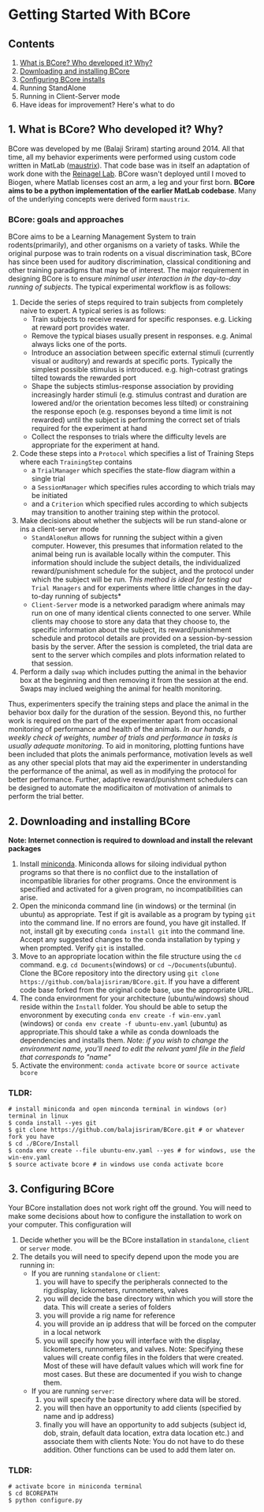 # Getting Started With BCore

## Contents
1. [What is BCore? Who developed it? Why?](#1)
2. [Downloading and installing BCore](#2)
3. [Configuring BCore installs](#3)
4. Running StandAlone
5. Running in Client-Server mode
6. Have ideas for improvement? Here's what to do

## <a name="1"></a>1. What is BCore? Who developed it? Why?
BCore was developed by me (Balaji Sriram) starting around 2014. All that time, all my behavior experiments were performed using custom code written in MatLab ([maustrix](https://github.com/balajisriram/maustrix)). That code base was in itself an adaptation of work done with the [Reinagel Lab](http://www.ratrix.org/). BCore wasn't deployed until I moved to Biogen, where Matlab licenses cost an arm, a leg and your first born. **BCore aims to be a python implementation of the earlier MatLab codebase**. Many of the underlying concepts were derived form `maustrix`. 
### BCore: goals and approaches
BCore aims to be a Learning Management System to train rodents(primarily), and other organisms on a variety of tasks. While the original purpose was to train rodents on a visual discrimination task, BCore has since been used for auditory discrimination, classical conditioning and other training paradigms that may be of interest. The major requirement in designing BCore is to ensure *minimal user interaction in the day-to-day running of subjects*. 
The typical experimental workflow is as follows:

1. Decide the series of steps required to train subjects from completely naive to expert. A typical series is as follows:
    * Train subjects to receive reward for specific responses. e.g. Licking at reward port provides water.
    * Remove the typical biases usually present in responses. e.g. Animal always licks one of the ports.
    * Introduce an association between specific external stimuli (currently visual or auditory) and rewards at specific ports. Typically the simplest possible stimulus is introduced. e.g. high-cotrast gratings tilted towards the rewarded port
    * Shape the subjects stimlus-response association by providing increasingly harder stimuli (e.g. stimulus contrast and duration are lowered and/or the orientation becomes less tilted) or constraining the response epoch (e.g. responses beyond a time limit is not rewarded) until the subject is performing the correct set of trials required for the experiment at hand
    * Collect the responses to trials where the difficulty levels are appropriate for the experiment at hand.
2. Code these steps into a `Protocol` which specifies a list of Training Steps where each `TrainingStep` contains
    * a `TrialManager` which specifies the state-flow diagram within a single trial
    * a `SessionManager` which specifies rules according to which trials may be initiated
    * and a `Criterion` which specified rules according to which subjects may transition to another training step within the protocol.
3. Make decisions about whether the subjects will be run stand-alone or ins a client-server mode
    * `StandAloneRun` allows for running the subject within a given computer. However, this presumes that information related to the animal being run is available locally within the computer. This information should include the subject details, the individualized reward/punishment schedule for the subject, and the protocol under which the subject will be run. *This method is ideal for testing out* `Trial Managers` and for experiments where little changes in the day-to-day running of subjects*
    * `Client-Server` mode is a networked paradigm where animals may run on one of many identical clients connected to one server. While clients may choose to store any data that they choose to, the specific information about the subject, its reward/punishment schedule and protocol details are provided on a session-by-session basis by the server. After the session is completed, the trial data are sent to the server which compiles and plots information related to that session.
4. Perform a daily `swap` which includes putting the animal in the behavior box at the beginning and then removing it from the session at the end. Swaps may inclued weighing the animal for health monitoring.

Thus, experimenters specify the training steps and place the animal in the behavior box daily for the duration of the session. Beyond this, no further work is required on the part of the experimenter apart from occasional monitoring of performance and health of the animals. *In our hands, a weekly check of weights, number of trials and performance in tasks is usually adequate monitoring*. To aid in monitoring, plotting funtions have been included that plots the animals performance, motivation levels as well as any other special plots that may aid the experimenter in understanding the performance of the animal, as well as in modifying the protocol for better performance. Further, adaptive reward/punishment schedulers can be designed to automate the modificaiton of motivation of animals to perform the trial better.

## <a name="2"></a>2. Downloading and installing BCore
**Note: Internet connection is required to download and install the relevant packages**

1. Install [miniconda](https://docs.conda.io/en/latest/miniconda.html). Miniconda allows for siloing individual python programs so that there is no conflict due to the installation of incompatible libraries for other programs. Once the environment is specified and activated for a given program, no incompatibilities can arise.
2. Open the miniconda command line (in windows) or the terminal (in ubuntu) as appropriate. Test if git is available as a program by typing `git` into the command line. If no errors are found, you have git installed. If not, install git by executing `conda install git` into the command line. Accept any suggested changes to the conda installation by typing `y` when prompted. Verify `git` is installed.
3. Move to an appropriate location within the file structure using the `cd` command. e.g. `cd Documents`(windows) or `cd ~/Documents`(ubuntu). Clone the BCore repository into the directory using `git clone https://github.com/balajisriram/BCore.git`. If you have a different code base forked from the original code base, use the appropriate URL.
4. The conda environment for your architecture (ubuntu/windows) shoud reside within the `Install` folder. You should be able to setup the envoronment by executing `conda env create -f win-env.yaml` (windows) or `conda env create -f ubuntu-env.yaml` (ubuntu) as appropriate.This should take a while as conda downloads the dependencies and installs them. *Note: if you wish to change the environment name, you'll need to edit the relvant yaml file in the field that corresponds to "name"*
5. Activate the environment: `conda activate bcore` or `source activate bcore`

### TLDR:

	# install miniconda and open minconda terminal in windows (or) terminal in linux
	$ conda install --yes git
	$ git clone https://github.com/balajisriram/BCore.git # or whatever fork you have
	$ cd ./BCore/Install
	$ conda env create --file ubuntu-env.yaml --yes # for windows, use the win-env.yaml
	$ source activate bcore # in windows use conda activate bcore


## <a name="3"></a>3. Configuring BCore
Your BCore installation does not work right off the ground. You will need to make some decisions about how to configure the installation to work on your computer. This configuration will

1. Decide whether you will be the BCore installation in `standalone`, `client` or `server` mode.
2. The details you will need to specify depend upon the mode you are running in:
	- If you are running `standalone` or `client`:
        1. you will have to specify the peripherals connected to the rig:display, lickometers, runnometers, valves
        2. you will decide the base directory within which you will store the data. This will create a series of folders
        3. you will provide a rig name for reference
        4. you will provide an ip address that will be forced on the computer in a local network
        5. you will specify how you will interface with the display, lickometers, runnometers, and valves.
        Note: Specifying these values will create config files in the folders that were created. Most of these will have default values which will work fine for most cases. But these are documented if you wish to change them.
    - If you are running `server`:
        1. you will specify the base directory where data will be stored.
        2. you will then have an opportunity to add clients (specified by name and ip address)
        3. finally you will have an opportunity to add subjects (subject id, dob, strain, default data location, extra data location etc.) and associate them with clients
        Note: You do not have to do these addition. Other functions can be used to add them later on.

### TLDR:
        
	# activate bcore in miniconda terminal
	$ cd BCOREPATH
	$ python configure.py

